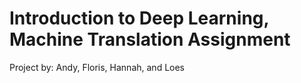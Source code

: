 # Introduction to Deep Learning, Machine Translation Assignment

Project by: Andy, Floris, Hannah, and Loes
